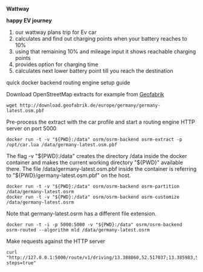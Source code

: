 **Wattway**

**happy EV journey**
1. our wattway plans trip for Ev car
2. calculates and find out charging points when your battery reaches to 10%
3. using that remaining 10% and mileage input it shows reachable charging points
4. provides option for charging time
5. calculates next lower battery point till you reach the destination

quick docker backend routing engine setup guide

Download OpenStreetMap extracts for example from [Geofabrik](http://download.geofabrik.de/)⁠

	wget http://download.geofabrik.de/europe/germany/germany-latest.osm.pbf
Pre-process the extract with the car profile and start a routing engine HTTP server on port 5000

    docker run -t -v "${PWD}:/data" osrm/osrm-backend osrm-extract -p /opt/car.lua /data/germany-latest.osm.pbf

The flag -v "${PWD}:/data" creates the directory /data inside the docker container and makes the current working directory "${PWD}" available there. The file /data/germany-latest.osm.pbf inside the container is referring to "${PWD}/germany-latest.osm.pbf" on the host.

    docker run -t -v "${PWD}:/data" osrm/osrm-backend osrm-partition /data/germany-latest.osrm
    docker run -t -v "${PWD}:/data" osrm/osrm-backend osrm-customize /data/germany-latest.osrm

Note that germany-latest.osrm has a different file extension.

    docker run -t -i -p 5000:5000 -v "${PWD}:/data" osrm/osrm-backend osrm-routed --algorithm mld /data/germany-latest.osrm

Make requests against the HTTP server

    curl "http://127.0.0.1:5000/route/v1/driving/13.388860,52.517037;13.385983,52.496891?steps=true"

